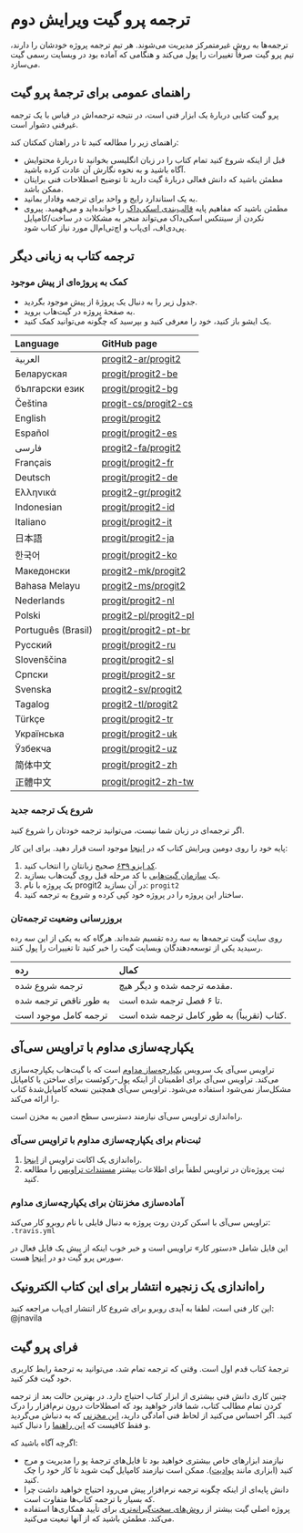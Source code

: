 # ترجمه پرو گیت ویرایش دوم

ترجمه‌ها به روش غیرمتمرکز مدیریت می‌شوند. هر تیم ترجمه پروژه خودشان را دارند، تیم
پرو گیت صرفاً تغییرات را پول می‌کند و هنگامی که آماده بود در وبسایت رسمی گیت می‌سازد.

## راهنمای عمومی برای ترجمهٔ پرو گیت

پرو گیت کتابی دربارهٔ یک ابزار فنی است، در نتیجه ترجمه‌اش در قیاس با یک ترجمه
غیرفنی دشوار است.

راهنمای زیر را مطالعه کنید تا در راهتان کمکتان کند:
* قبل از اینکه شروع کنید تمام کتاب را در زبان انگلیسی بخوانید تا دربارهٔ محتوایش آگاه باشید و به نحوه نگارش آن عادت کرده باشید.
* مطمئن باشید که دانش فعالی دربارهٔ گیت دارید تا توضیح اصطلاحات فنی برایتان ممکن باشد.
* به یک استاندارد رایج و واحد برای ترجمه وفادار بمانید.
* مطمئن باشید که مفاهیم پایه [قالب‌بندی اسکی‌داک](https://asciidoctor.org/docs/asciidoc-syntax-quick-reference/) را خوانده‌اید و می‌فهمید. پیروی نکردن از سینتکس اسکی‌داک می‌تواند منجر به مشکلات در ساخت/کامپایل پی‌دی‌اف، ای‌پاب و اچ‌تی‌ام‌ال مورد نیاز کتاب شود.

## ترجمه کتاب به زبانی دیگر

### کمک به پروژه‌ای از پیش موجود

* جدول زیر را به دنبال یک پروژهٔ از پیش موجود بگردید.
* به صفحهٔ پروژه در گیت‌هاب بروید.
* یک ایشو باز کنید، خود را معرفی کنید و بپرسید که چگونه می‌توانید کمک کنید.

| Language     | GitHub page     |
| :------------- | :------------- |
| العربية | [progit2-ar/progit2](https://github.com/progit2-ar/progit2) |
| Беларуская  | [progit/progit2-be](https://github.com/progit/progit2-be) |
| български език | [progit/progit2-bg](https://github.com/progit/progit2-bg) |
| Čeština    | [progit-cs/progit2-cs](https://github.com/progit-cs/progit2-cs) |
| English    | [progit/progit2](https://github.com/progit/progit2) |
| Español    | [progit/progit2-es](https://github.com/progit/progit2-es) |
| فارسی | [progit2-fa/progit2](https://github.com/progit2-fa/progit2) |
| Français   | [progit/progit2-fr](https://github.com/progit/progit2-fr) |
| Deutsch    | [progit/progit2-de](https://github.com/progit/progit2-de) |
| Ελληνικά   | [progit2-gr/progit2](https://github.com/progit2-gr/progit2) |
| Indonesian | [progit/progit2-id](https://github.com/progit/progit2-id) |
| Italiano   | [progit/progit2-it](https://github.com/progit/progit2-it) |
| 日本語   | [progit/progit2-ja](https://github.com/progit/progit2-ja) |
| 한국어   | [progit/progit2-ko](https://github.com/progit/progit2-ko) |
| Македонски | [progit2-mk/progit2](https://github.com/progit2-mk/progit2) |
| Bahasa Melayu| [progit2-ms/progit2](https://github.com/progit2-ms/progit2) |
| Nederlands | [progit/progit2-nl](https://github.com/progit/progit2-nl) |
| Polski | [progit2-pl/progit2-pl](https://github.com/progit2-pl/progit2-pl) |
| Português (Brasil) | [progit/progit2-pt-br](https://github.com/progit/progit2-pt-br) |
| Русский   | [progit/progit2-ru](https://github.com/progit/progit2-ru) |
| Slovenščina  | [progit/progit2-sl](https://github.com/progit/progit2-sl) |
| Српски   | [progit/progit2-sr](https://github.com/progit/progit2-sr) |
| Svenska  | [progit2-sv/progit2](https://github.com/progit2-sv/progit2) |
| Tagalog   | [progit2-tl/progit2](https://github.com/progit2-tl/progit2) |
| Türkçe   | [progit/progit2-tr](https://github.com/progit/progit2-tr) |
| Українська| [progit/progit2-uk](https://github.com/progit/progit2-uk) |
| Ўзбекча  | [progit/progit2-uz](https://github.com/progit/progit2-uz) |
| 简体中文  | [progit/progit2-zh](https://github.com/progit/progit2-zh) |
| 正體中文  | [progit/progit2-zh-tw](https://github.com/progit/progit2-zh-tw) |

### شروع یک ترجمه جدید

اگر ترجمه‌ای در زبان شما نیست، می‌توانید ترجمه خودتان را شروع کنید.

پایه خود را روی دومین ویرایش کتاب که در [اینجا](https://github.com/progit/progit2) موجود است قرار دهید. برای این کار:
 1. [کد ایزو ۶۳۹](https://en.wikipedia.org/wiki/List_of_ISO_639-1_codes) صحیح زبانتان را انتخاب کنید.
 1. یک [سازمان گیت‌هابی](https://help.github.com/articles/creating-a-new-organization-from-scratch/) با کد مرحله قبل روی گیت‌هاب بسازید.
 1. یک پروژه با نام progit2 در آن بسازید: ``progit2``
 1. ساختار این پروژه را در پروژه خود کپی کرده و شروع به ترجمه کنید.

### بروزرسانی وضعیت ترجمه‌تان

روی سایت گیت ترجمه‌ها به سه رده تقسیم شده‌اند. هرگاه که به یکی از این سه رده
رسیدید یکی از توسعه‌دهندگان وبسایت گیت را خبر کنید تا تغییرات را پول کنند.

| رده | کمال     |
| :------------- | :------------- |
| ترجمه شروع شده | مقدمه ترجمه شده و دیگر هیچ. |
| به طور ناقص ترجمه شده | تا ۶ فصل ترجمه شده است. |
| ترجمه کامل موجود است |کتاب (تقریباً) به طور کامل ترجمه شده است. |

## یکپارچه‌سازی مداوم با تراویس سی‌آی

تراویس سی‌آی یک سرویس [یکپارچه‌ساز
مداوم](https://en.wikipedia.org/wiki/Continuous_integration) است که با گیت‌هاب
یکپارچه‌سازی می‌کند. تراویس سی‌آی برای اطمینان از اینکه پول-رکوئست برای ساختن یا کامپایل
مشکل‌ساز نمی‌شود استفاده می‌شود. تراویس سی‌آی همچنین نسخه کامپایل‌شدهٔ کتاب را ارائه می‌کند.

راه‌اندازی تراویس سی‌آی نیازمند دسترسی سطح ادمین به مخزن است.

### ثبت‌نام برای یکپارچه‌سازی مداوم با تراویس سی‌آی

1. راه‌اندازی یک اکانت تراویس از [اینجا](https://travis-ci.org/).
1. ثبت پروژه‌تان در تراویس لطفاً برای اطلاعات بیشتر [مستندات تراویس](https://docs.travis-ci.com/) را مطالعه کنید.

### آماده‌سازی مخزنتان برای یکپارچه‌سازی مداوم

تراویس سی‌آی با اسکن کردن روت پروژه به دنبال فایلی با نام روبرو کار می‌کند: `.travis.yml`

این فایل شامل «دستور کار» تراویس است و خبر خوب اینکه از پیش یک فایل فعال در سورس پرو
گیت دو در [اینجا](https://raw.githubusercontent.com/progit/progit2-pub/master/travis.yml) هست.

## راه‌اندازی یک زنجیره انتشار برای این کتاب الکترونیک

این کار فنی است، لطفا به آیدی روبرو برای شروع کار انتشار ای‌پاب مراجعه کنید: @jnavila

## فرای پرو گیت

ترجمهٔ کتاب قدم اول است. وقتی که ترجمه تمام شد، می‌توانید به ترجمهٔ رابط کاربری خود
گیت فکر کنید.

چنین کاری دانش فنی بیشتری از ابزار کتاب احتیاج دارد.
در بهترین حالت بعد از ترجمه کردن تمام مطالب کتاب، شما قادر خواهید بود که
اصطلاحات درون نرم‌افزار را درک کنید.
اگر احساس می‌کنید از لحاظ فنی آمادگی دارید، [این
مخزنی](https://github.com/git-l10n/git-po) که به دنباش می‌گردید و فقط کافیست که
[این راهنما](https://github.com/git-l10n/git-po/blob/master/po/README) را دنبال کنید.

اگرچه آگاه باشید که:

 * نیازمند ابزارهای خاص بیشتری خواهید بود تا فایل‌های ترجمهٔ پو را مدیریت و مرج کنید (ابزاری مانند [پوادیت](https://poedit.net/)). ممکن است نیازمند کامپایل گیت شوید تا کار خود را چک کنید.
 * دانش پایه‌ای از اینکه چگونه ترجمه نرم‌افزار پیش می‌رود احتیاج خواهید داشت چرا که بسیار با ترجمه کتاب‌ها متفاوت است. 
 * پروژه اصلی گیت بیشتر از [روش‌های سخت‌گیرانه‌تری](https://github.com/git-l10n/git-po/blob/master/Documentation/SubmittingPatches) برای تأیید همکاری‌ها استفاده می‌کند. مطمئن باشید که از آنها تبعیت می‌کنید.
